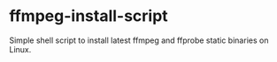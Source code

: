 # ffmpeg-install-script
Simple shell script to install latest ffmpeg and ffprobe static binaries on Linux. 
